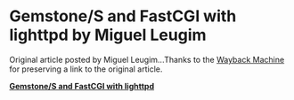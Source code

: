 # Gemstone/S and FastCGI with lighttpd by Miguel Leugim

Original article posted by Miguel Leugim...Thanks to the [Wayback Machine][1] for preserving a link to the original article.

[**Gemstone/S and FastCGI with lighttpd**][2]

[1]: https://archive.org/web/ 
[2]: https://web.archive.org/web/20130615140022/http://miguel.leugim.com.mx/index.php/2008/09/27/gemstones-and-fastcgi-with-lighttpd/
